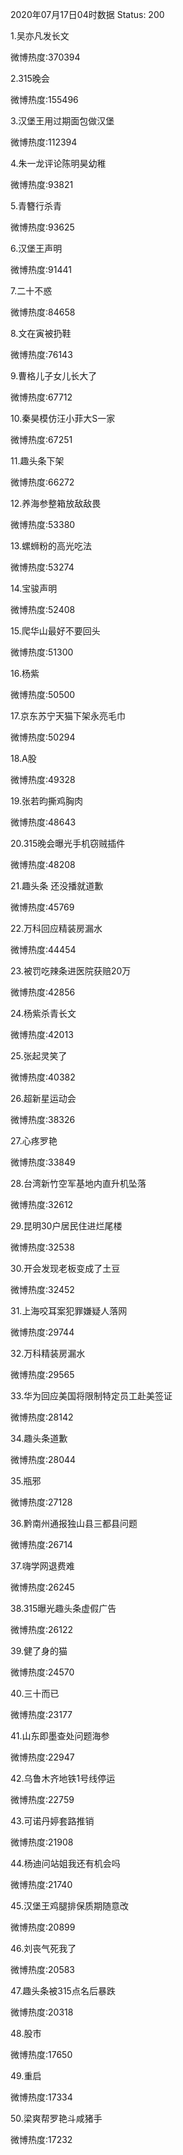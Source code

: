 2020年07月17日04时数据
Status: 200

1.吴亦凡发长文

微博热度:370394

2.315晚会

微博热度:155496

3.汉堡王用过期面包做汉堡

微博热度:112394

4.朱一龙评论陈明昊幼稚

微博热度:93821

5.青簪行杀青

微博热度:93625

6.汉堡王声明

微博热度:91441

7.二十不惑

微博热度:84658

8.文在寅被扔鞋

微博热度:76143

9.曹格儿子女儿长大了

微博热度:67712

10.秦昊模仿汪小菲大S一家

微博热度:67251

11.趣头条下架

微博热度:66272

12.养海参整箱放敌敌畏

微博热度:53380

13.螺蛳粉的高光吃法

微博热度:53274

14.宝骏声明

微博热度:52408

15.爬华山最好不要回头

微博热度:51300

16.杨紫

微博热度:50500

17.京东苏宁天猫下架永亮毛巾

微博热度:50294

18.A股

微博热度:49328

19.张若昀撕鸡胸肉

微博热度:48643

20.315晚会曝光手机窃贼插件

微博热度:48208

21.趣头条 还没播就道歉

微博热度:45769

22.万科回应精装房漏水

微博热度:44454

23.被罚吃辣条进医院获赔20万

微博热度:42856

24.杨紫杀青长文

微博热度:42013

25.张起灵笑了

微博热度:40382

26.超新星运动会

微博热度:38326

27.心疼罗艳

微博热度:33849

28.台湾新竹空军基地内直升机坠落

微博热度:32612

29.昆明30户居民住进烂尾楼

微博热度:32538

30.开会发现老板变成了土豆

微博热度:32452

31.上海咬耳案犯罪嫌疑人落网

微博热度:29744

32.万科精装房漏水

微博热度:29565

33.华为回应美国将限制特定员工赴美签证

微博热度:28142

34.趣头条道歉

微博热度:28044

35.瓶邪

微博热度:27128

36.黔南州通报独山县三都县问题

微博热度:26714

37.嗨学网退费难

微博热度:26245

38.315曝光趣头条虚假广告

微博热度:26122

39.健了身的猫

微博热度:24570

40.三十而已

微博热度:23177

41.山东即墨查处问题海参

微博热度:22947

42.乌鲁木齐地铁1号线停运

微博热度:22759

43.可诺丹婷套路推销

微博热度:21908

44.杨迪问站姐我还有机会吗

微博热度:21740

45.汉堡王鸡腿排保质期随意改

微博热度:20899

46.刘丧气死我了

微博热度:20583

47.趣头条被315点名后暴跌

微博热度:20318

48.股市

微博热度:17650

49.重启

微博热度:17334

50.梁爽帮罗艳斗咸猪手

微博热度:17232

